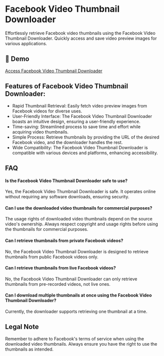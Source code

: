 # Facebook Video Thumbnail Downloader

Effortlessly retrieve Facebook video thumbnails using the Facebook Video Thumbnail Downloader. Quickly access and save video preview images for various applications.

## 🔗 Demo

[Access Facebook Video Thumbnail Downloader](https://imgpanda.com/facebook-video-thumbnail-downloader/)

## Features of Facebook Video Thumbnail Downloader:

- Rapid Thumbnail Retrieval: Easily fetch video preview images from Facebook videos for diverse uses.
- User-Friendly Interface: The Facebook Video Thumbnail Downloader boasts an intuitive design, ensuring a user-friendly experience.
- Time-saving: Streamlined process to save time and effort while acquiring video thumbnails.
- Simple Process: Retrieve thumbnails by providing the URL of the desired Facebook video, and the downloader handles the rest.
- Wide Compatibility: The Facebook Video Thumbnail Downloader is compatible with various devices and platforms, enhancing accessibility.

## FAQ

#### Is the Facebook Video Thumbnail Downloader safe to use?

Yes, the Facebook Video Thumbnail Downloader is safe. It operates online without requiring any software downloads, ensuring security.

#### Can I use the downloaded video thumbnails for commercial purposes?

The usage rights of downloaded video thumbnails depend on the source video's ownership. Always respect copyright and usage rights before using the thumbnails for commercial purposes.

#### Can I retrieve thumbnails from private Facebook videos?

No, the Facebook Video Thumbnail Downloader is designed to retrieve thumbnails from public Facebook videos only.

#### Can I retrieve thumbnails from live Facebook videos?

No, the Facebook Video Thumbnail Downloader can only retrieve thumbnails from pre-recorded videos, not live ones.

#### Can I download multiple thumbnails at once using the Facebook Video Thumbnail Downloader?

Currently, the downloader supports retrieving one thumbnail at a time.

## Legal Note

Remember to adhere to Facebook's terms of service when using the downloaded video thumbnails. Always ensure you have the right to use the thumbnails as intended.
